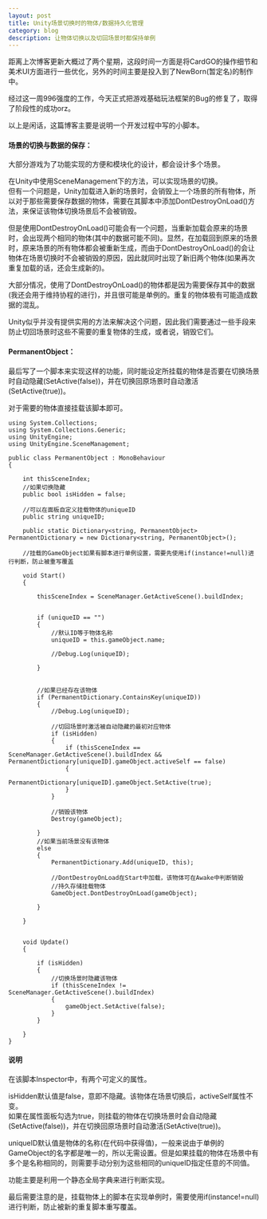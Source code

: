 ```yaml
---
layout: post
title: Unity场景切换时的物体/数据持久化管理
category: blog
description: 让物体切换以及切回场景时都保持单例
---
```



距离上次博客更新大概过了两个星期，这段时间一方面是将CardGO的操作细节和美术UI方面进行一些优化，另外的时间主要是投入到了NewBorn(暂定名)的制作中。

经过这一周996强度的工作，今天正式把游戏基础玩法框架的Bug的修复了，取得了阶段性的成功orz。

以上是闲话，这篇博客主要是说明一个开发过程中写的小脚本。


#### 场景的切换与数据的保存：

大部分游戏为了功能实现的方便和模块化的设计，都会设计多个场景。

在Unity中使用SceneManagement下的方法，可以实现场景的切换。  
但有一个问题是，Unity加载进入新的场景时，会销毁上一个场景的所有物体，所以对于那些需要保存数据的物体，需要在其脚本中添加DontDestroyOnLoad()方法，来保证该物体切换场景后不会被销毁。

但是使用DontDestroyOnLoad()可能会有一个问题，当重新加载会原来的场景时，会出现两个相同的物体(其中的数据可能不同)。显然，在加载回到原来的场景时，原来场景的所有物体都会被重新生成，而由于DontDestroyOnLoad()的会让物体在场景切换时不会被销毁的原因，因此就同时出现了新旧两个物体(如果再次重复加载的话，还会生成新的)。

大部分情况，使用了DontDestroyOnLoad()的物体都是因为需要保存其中的数据(我还会用于维持协程的进行)，并且很可能是单例的。重复的物体极有可能造成数据的混乱。

Unity似乎并没有提供实用的方法来解决这个问题，因此我们需要通过一些手段来防止切回场景时这些不需要的重复物体的生成，或者说，销毁它们。


#### PermanentObject：

最后写了一个脚本来实现这样的功能，同时能设定所挂载的物体是否要在切换场景时自动隐藏(SetActive(false))，并在切换回原场景时自动激活(SetActive(true))。

对于需要的物体直接挂载该脚本即可。

```
using System.Collections;
using System.Collections.Generic;
using UnityEngine;
using UnityEngine.SceneManagement;

public class PermanentObject : MonoBehaviour
{

    int thisSceneIndex;
    //如果切换隐藏
    public bool isHidden = false;

    //可以在面板自定义挂载物体的uniqueID
    public string uniqueID;

    public static Dictionary<string, PermanentObject> PermanentDictionary = new Dictionary<string, PermanentObject>();

    //挂载的GameObject如果有脚本进行单例设置，需要先使用if(instance!=null)进行判断，防止被重写覆盖

    void Start()
    {

        thisSceneIndex = SceneManager.GetActiveScene().buildIndex;


        if (uniqueID == "")
        {
            //默认ID等于物体名称
            uniqueID = this.gameObject.name;

            //Debug.Log(uniqueID);

        }


        //如果已经存在该物体
        if (PermanentDictionary.ContainsKey(uniqueID))
        {
            //Debug.Log(uniqueID);

            //切回场景时激活被自动隐藏的最初对应物体
            if (isHidden)
            {
                if (thisSceneIndex == SceneManager.GetActiveScene().buildIndex && PermanentDictionary[uniqueID].gameObject.activeSelf == false)
                {
                    PermanentDictionary[uniqueID].gameObject.SetActive(true);
                }
            }

            //销毁该物体
            Destroy(gameObject);

        }
        //如果当前场景没有该物体
        else
        {
            PermanentDictionary.Add(uniqueID, this);

            //DontDestroyOnLoad在Start中加载，该物体可在Awake中判断销毁
            //持久存储挂载物体
            GameObject.DontDestroyOnLoad(gameObject);

        }

    }


    void Update()
    {

        if (isHidden)
        {
            //切换场景时隐藏该物体
            if (thisSceneIndex != SceneManager.GetActiveScene().buildIndex)
            {
                gameObject.SetActive(false);
            }
        }

    }
}

```


#### 说明

在该脚本Inspector中，有两个可定义的属性。

isHidden默认值是false，意即不隐藏。该物体在场景切换后，activeSelf属性不变。  
如果在属性面板勾选为true，则挂载的物体在切换场景时会自动隐藏(SetActive(false))，并在切换回原场景时自动激活(SetActive(true))。

uniqueID默认值是物体的名称(在代码中获得值)，一般来说由于单例的GameObject的名字都是唯一的，所以无需设置。但是如果挂载的物体在场景中有多个是名称相同的，则需要手动分别为这些相同的uniqueID指定任意的不同值。

功能主要是利用一个静态全局字典来进行判断实现。

最后需要注意的是，挂载物体上的脚本在实现单例时，需要使用if(instance!=null)进行判断，防止被新的重复脚本重写覆盖。